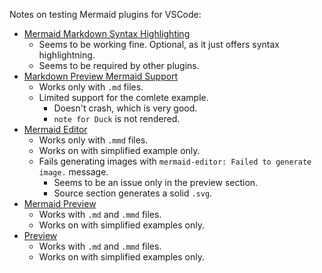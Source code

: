 Notes on testing Mermaid plugins for VSCode:
- [Mermaid Markdown Syntax Highlighting](https://marketplace.visualstudio.com/items?itemName=bpruitt-goddard.mermaid-markdown-syntax-highlighting)
    - Seems to be working fine. Optional, as it just offers syntax highlightning.
    - Seems to be required by other plugins.
- [Markdown Preview Mermaid Support](https://marketplace.visualstudio.com/items?itemName=bierner.markdown-mermaid)
    - Works only with `.md` files.
    - Limited support for the comlete example.
        - Doesn't crash, which is very good.
        - `note for Duck` is not rendered.
- [Mermaid Editor](https://marketplace.visualstudio.com/items?itemName=tomoyukim.vscode-mermaid-editor)
    - Works only with `.mmd` files.
    - Works on with simplified example only.
    - Fails generating images with `mermaid-editor: Failed to generate image.` message.
        - Seems to be an issue only in the preview section.
        - Source section generates a solid `.svg`.
- [Mermaid Preview](https://marketplace.visualstudio.com/items?itemName=vstirbu.vscode-mermaid-preview)
    - Works with `.md` and `.mmd` files.
    - Works on with simplified examples only.
- [Preview](https://marketplace.visualstudio.com/items?itemName=searKing.preview-vscode)
    - Works with `.md` and `.mmd` files.
    - Works on with simplified examples only.